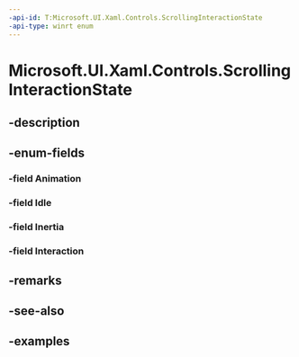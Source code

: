 ```yaml
---
-api-id: T:Microsoft.UI.Xaml.Controls.ScrollingInteractionState
-api-type: winrt enum
---
```


# Microsoft.UI.Xaml.Controls.ScrollingInteractionState

<!--
public enum ScrollingInteractionState
-->


## -description

## -enum-fields

### -field Animation

### -field Idle

### -field Inertia

### -field Interaction

## -remarks

## -see-also

## -examples


